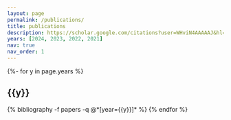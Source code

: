 ```yaml
---
layout: page
permalink: /publications/
title: publications
description: https://scholar.google.com/citations?user=WHviN4AAAAAJ&hl=vi&oi=ao
years: [2024, 2023, 2022, 2021]
nav: true
nav_order: 1
---
```

<!-- _pages/publications.md -->
<div class="publications">

{%- for y in page.years %}
  <h2 class="year">{{y}}</h2>
  {% bibliography -f papers -q @*[year={{y}}]* %}
{% endfor %}

</div>
